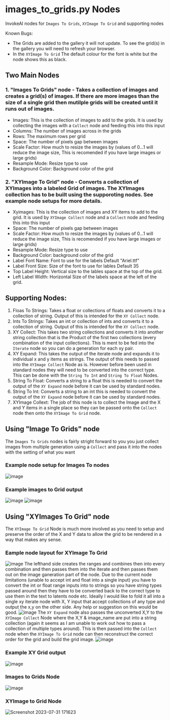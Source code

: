 # images_to_grids.py Nodes
InvokeAI nodes for `Images To Grids`, `XYImage To Grid` and supporting nodes

Known Bugs:
- The Grids are added to the gallery it will not update. To see the grid(s) in the gallery you will need to refresh your browser.
- In the `XYImage To Grid` The default colour for the font is white but the node shows this as black. 

## Two Main Nodes  

### 1. "Images To Grids" node - Takes a collection of images and creates a grid(s) of images. If there are more images than the size of a single grid then mutilple grids will be created until it runs out of images.
  - Images: This is the collection of images to add to the grids. It is used by collecting the images with a `Collect` node and feeding this into this input
  - Columns: The number of images across in the grids
  - Rows: The maximum rows per grid
  - Space: The number of pixels gap between images
  - Scale Factor: How much to resize the images by (values of 0...1 will reduce the image size, This is recomended if you have large images or large grids)
  - Resample Mode: Resize type to use
  - Background Color: Background color of the grid

### 2. "XYImage To Grid" node - Converts a collection of XYImages into a labeled Grid of images.  The XYImages collection has to be built using the supporoting nodes. See example node setups for more details.
  - Xyimages: This is the collection of images and XY items to add to the grid. It is used by `XYImage Collect` node and a `Collect` node and feeding this into this input
  - Space: The number of pixels gap between images
  - Scale Factor: How much to resize the images by (values of 0...1 will reduce the image size, This is recomended if you have large images or large grids)
  - Resample Mode: Resize type to use
  - Background Color: background color of the grid
  - Label Font Name: Font to use for the labels Default "Ariel.ttf"
  - Label Front Size: Size of the font to use for lables Default 35
  - Top Label Height: Vertical size to the lables space at the top of the grid.
  - Left Label Width: Horizontal Size of the labels space at the left of the grid.

## Supporting Nodes:
1. Floas To Strings: Takes a float or collections of floats and converts it to a collection of string. Output of this is intended for the `XY Collect` node.
2. Ints To Strings: Takes an int or collection of ints and converts it to a collection of string. Output of this is intended for the `XY Collect` node.
3. XY Collect:  This takes two string collections and converts it into another string collection that is the Product of the first two collections (every combination of the input collections). This is ment to be fed into the `Iterate` node so you can do a generation for each xy pair.
4. XY Expand: This takes the output of the iterate node and expands it to individual x and y items as strings. The output of this needs to passed into the `XYImage Collect` Node as is. However before been used in standard nodes they will need to be converted into the correct type. This can be done with the `String To Int` and `String To Float` Nodes. 
5. String To Float: Converts a string to a float this is needed to convert the output of the `XY Expand` node before it can be used by standard nodes.
6. String To Int: Converts a string to an int this is needed to convert the output of the `XY Expand` node before it can be used by standard nodes.
7. XYImage Collext: The job of this node is to collect the Image and the X and Y items in a single place so they can be passed onto the `Collect` node then onto the `XYImage To Grid` node.

## Using "Image To Grids" node
The `Images To Grids` nodes is fairly stright forward to you you just collect images from multiple generation using a `Collect` and pass it into the nodes with the setting of what you want
### Example node setup for Images To nodes
![image](https://github.com/skunkworxdark/XYGrid_nodes/assets/21961335/1f90d2e9-4a07-471b-b12c-ad4ec852dae2)
### Example images to Grid output 
![image](https://github.com/skunkworxdark/XYGrid_nodes/assets/21961335/5c244862-dbcf-4c6f-b021-059bc4f66f10)
![image](https://github.com/skunkworxdark/XYGrid_nodes/assets/21961335/1b3c8ec8-bc06-4dde-bacb-0a81b067b97b)

## Using "XYImages To Grid" node
The `XYImage To Grid` Node is much more involved as you need to setup and preserve the order of the X and Y data to allow the grid to be rendered in a way that makes any sense.
### Eample node layout for XYImage To Grid
![image](https://github.com/skunkworxdark/XYGrid_nodes/assets/21961335/08b1b1e0-de87-492e-941d-607b32bd2e7c)
The lefthand side creates the ranges and combines then into every combination and then passes them into the iterate and then passes them out on the image ganeration part of the node.  Due to the current node limitations (unable to accept int and float into a single input) you have to convert the int or float range inputs into to strings so you have string types passed around then they have to be converted back to the correct type to use them in the text to latents node etc. Ideally I would like to fold it all into a single xy iterate node with  X, Y input that accept collections of any type and output the x,y on the other side.   Any help or suggestion on this would be good.
![image](https://github.com/skunkworxdark/XYGrid_nodes/assets/21961335/7d2c1d3c-5207-4c96-a313-e59311cfc864)
The `XY Expand` node also passes the unconverted X,Y to the `XYImage Collect` Node where the X,Y & image_name are put into a string collection (again it seems as I am unable to work out how to pass a collection of multiple types around). This is then passed into the `Collect` node when the `XYImage To Grid` node can then reconstruct the correct order for the grid and build the grid image.
![image](https://github.com/skunkworxdark/XYGrid_nodes/assets/21961335/c2e8603c-24b1-47a3-a300-9b864854d47e)
### Example XY Grid output
![image](https://github.com/skunkworxdark/XYGrid_nodes/assets/21961335/4711596a-d117-4b11-a39f-887b2e171cca)

### Images to Grids Node
![image](https://github.com/skunkworxdark/XYGrid_nodes/assets/21961335/04b99d55-a2cd-4b49-940a-4ae4f1ccfc55)
### XYImage to Grid Node
![Screenshot 2023-07-31 171623](https://github.com/skunkworxdark/XYGrid_nodes/assets/21961335/442761a9-9ed4-48b6-9d93-1c277f428395)



